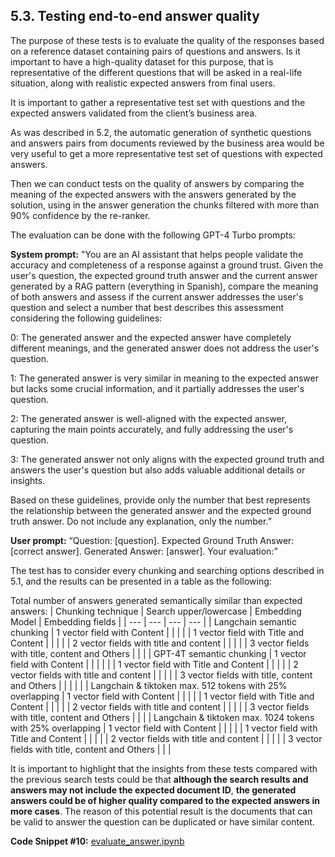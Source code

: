 ## 5.3. Testing end-to-end answer quality

The purpose of these tests is to evaluate the quality of the responses based on a reference dataset containing pairs of questions and answers. Is it important to have a high-quality dataset for this purpose, that is representative of the different questions that will be asked in a real-life situation, along with realistic expected answers from final users.

It is important to gather a representative test set with questions and the expected answers validated from the client’s business area.

As was described in 5.2, the automatic generation of synthetic questions and answers pairs from documents reviewed by the business area would be very useful to get a more representative test set of questions with expected answers.

Then we can conduct tests on the quality of answers by comparing the meaning of the expected answers with the answers generated by the solution, using in the answer generation the chunks filtered with more than 90% confidence by the re-ranker.

The evaluation can be done with the following GPT-4 Turbo prompts:

**System prompt:** "You are an AI assistant that helps people validate the accuracy and completeness of a response against a ground trust. Given the user's question, the expected ground truth answer and the current answer generated by a RAG pattern (everything in Spanish), compare the meaning of both answers and assess if the current answer addresses the user's question and select a number that best describes this assessment considering the following guidelines:

0: The generated answer and the expected answer have completely different meanings, and the generated answer does not address the user's question.

1: The generated answer is very similar in meaning to the expected answer but lacks some crucial information, and it partially addresses the user's question.

2: The generated answer is well-aligned with the expected answer, capturing the main points accurately, and fully addressing the user's question.

3: The generated answer not only aligns with the expected ground truth and answers the user's question but also adds valuable additional details or insights.

Based on these guidelines, provide only the number that best represents the relationship between the generated answer and the expected ground truth answer. Do not include any explanation, only the number.”

**User prompt:** “Question: \[question\]. Expected Ground Truth Answer: \[correct answer\]. Generated Answer: \[answer\]. Your evaluation:”

The test has to consider every chunking and searching options described in 5.1, and the results can be presented in a table as the following:

Total number of answers generated semantically similar than expected answers: 
| Chunking technique | Search upper/lowercase | Embedding Model | Embedding fields |
| --- | --- | --- | --- |
| Langchain semantic chunking | 1 vector field with Content |     |     |
|  | 1 vector field with Title and Content |     |     |
|  | 2 vector fields with title and content |     |     |
|  | 3 vector fields with title, content and Others |     |     |
| GPT-4T semantic chunking | 1 vector field with Content |     |     |     |
|  | 1 vector field with Title and Content |     |     |
|  | 2 vector fields with title and content |     |     |
|  | 3 vector fields with title, content and Others |     |     |     |     |
| Langchain & tiktoken max. 512 tokens with 25% overlapping | 1 vector field with Content |     |     |
|  | 1 vector field with Title and Content |     |     |
|  | 2 vector fields with title and content |     |     |
|  | 3 vector fields with title, content and Others |     |     |
| Langchain & tiktoken max. 1024 tokens with 25% overlapping | 1 vector field with Content |     |     |
|  | 1 vector field with Title and Content |     |     |
|  | 2 vector fields with title and content |     |     |
|  | 3 vector fields with title, content and Others |     |     |

It is important to highlight that the insights from these tests compared with the previous search tests could be that **although the search results and answers may not include the expected document ID**, **the generated answers could be of higher quality compared to the expected answers in more cases**. The reason of this potential result is the documents that can be valid to answer the question can be duplicated or have similar content.

**Code Snippet #10:**
[evaluate_answer.ipynb](./evaluate_answer.ipynb)